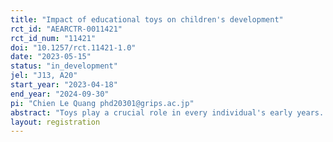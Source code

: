 ```yaml
---
title: "Impact of educational toys on children's development"
rct_id: "AEARCTR-0011421"
rct_id_num: "11421"
doi: "10.1257/rct.11421-1.0"
date: "2023-05-15"
status: "in_development"
jel: "J13, A20"
start_year: "2023-04-18"
end_year: "2024-09-30"
pi: "Chien Le Quang phd20301@grips.ac.jp"
abstract: "Toys play a crucial role in every individual's early years. In developing countries, children often make do with makeshift playthings like plastic cans, stones, and chalk, while their counterparts in developed countries engage with commercially manufactured toys. Despite toys being a prominent aspect of children's lives, we have limited knowledge about their impact on developmental outcomes. To bridge this gap, we conduct a study to examine the effects of educational toys on the cognitive and non-cognitive development of children. We randomly distribute educational toys to kindergartens and assess their influence on 3 and 4-years-old children."
layout: registration
---
```



